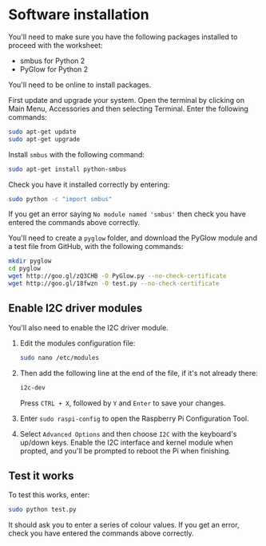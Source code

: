 # Software installation

You'll need to make sure you have the following packages installed to proceed with the worksheet:

- smbus for Python 2
- PyGlow for Python 2

You'll need to be online to install packages.

First update and upgrade your system. Open the terminal by clicking on Main Menu, Accessories and then selecting Terminal. Enter the following commands:

```bash
sudo apt-get update
sudo apt-get upgrade
```

Install `smbus` with the following command:

```bash
sudo apt-get install python-smbus
```

Check you have it installed correctly by entering:

```bash
sudo python -c "import smbus"
```

If you get an error saying `No module named 'smbus'` then check you have entered the commands above correctly.

You'll need to create a `pyglow` folder, and download the PyGlow module and a test file from GitHub, with the following commands:

```bash
mkdir pyglow
cd pyglow
wget http://goo.gl/zQ3CHB -O PyGlow.py --no-check-certificate
wget http://goo.gl/18fwzn -O test.py --no-check-certificate
```

## Enable I2C driver modules

You'll also need to enable the I2C driver module.

1. Edit the modules configuration file:

    ```bash
    sudo nano /etc/modules
    ```

1. Then add the following line at the end of the file, if it's not already there:

    ```bash
    i2c-dev
    ```

    Press `CTRL + X`, followed by `Y` and `Enter` to save your changes.
    
1. Enter `sudo raspi-config` to open the Raspberry Pi Configuration Tool.

1. Select `Advanced Options` and then choose `I2C` with the keyboard's up/down keys. Enable the I2C interface and kernel module when propted, and you'll be prompted to reboot the Pi when finishing.
    
## Test it works

To test this works, enter:

```bash
sudo python test.py
```

It should ask you to enter a series of colour values. If you get an error, check you have entered the commands above correctly.

